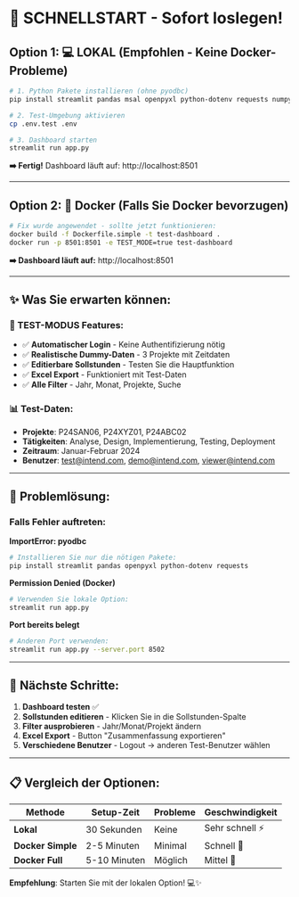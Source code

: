 # 🚀 SCHNELLSTART - Sofort loslegen!

## Option 1: 💻 LOKAL (Empfohlen - Keine Docker-Probleme)

```bash
# 1. Python Pakete installieren (ohne pyodbc)
pip install streamlit pandas msal openpyxl python-dotenv requests numpy plotly

# 2. Test-Umgebung aktivieren
cp .env.test .env

# 3. Dashboard starten
streamlit run app.py
```

**➡️ Fertig!** Dashboard läuft auf: http://localhost:8501

---

## Option 2: 🐳 Docker (Falls Sie Docker bevorzugen)

```bash
# Fix wurde angewendet - sollte jetzt funktionieren:
docker build -f Dockerfile.simple -t test-dashboard .
docker run -p 8501:8501 -e TEST_MODE=true test-dashboard
```

**➡️ Dashboard läuft auf:** http://localhost:8501

---

## ✨ Was Sie erwarten können:

### 🧪 TEST-MODUS Features:
- ✅ **Automatischer Login** - Keine Authentifizierung nötig
- ✅ **Realistische Dummy-Daten** - 3 Projekte mit Zeitdaten
- ✅ **Editierbare Sollstunden** - Testen Sie die Hauptfunktion
- ✅ **Excel Export** - Funktioniert mit Test-Daten
- ✅ **Alle Filter** - Jahr, Monat, Projekte, Suche

### 📊 Test-Daten:
- **Projekte**: P24SAN06, P24XYZ01, P24ABC02
- **Tätigkeiten**: Analyse, Design, Implementierung, Testing, Deployment
- **Zeitraum**: Januar-Februar 2024
- **Benutzer**: test@intend.com, demo@intend.com, viewer@intend.com

---

## 🔧 Problemlösung:

### Falls Fehler auftreten:

**ImportError: pyodbc**
```bash
# Installieren Sie nur die nötigen Pakete:
pip install streamlit pandas openpyxl python-dotenv requests
```

**Permission Denied (Docker)**
```bash
# Verwenden Sie lokale Option:
streamlit run app.py
```

**Port bereits belegt**
```bash
# Anderen Port verwenden:
streamlit run app.py --server.port 8502
```

---

## 🎯 Nächste Schritte:

1. **Dashboard testen** ✅
2. **Sollstunden editieren** - Klicken Sie in die Sollstunden-Spalte
3. **Filter ausprobieren** - Jahr/Monat/Projekt ändern
4. **Excel Export** - Button "Zusammenfassung exportieren"
5. **Verschiedene Benutzer** - Logout → anderen Test-Benutzer wählen

---

## 📋 Vergleich der Optionen:

| Methode | Setup-Zeit | Probleme | Geschwindigkeit |
|---------|------------|----------|-----------------|
| **Lokal** | 30 Sekunden | Keine | Sehr schnell ⚡ |
| **Docker Simple** | 2-5 Minuten | Minimal | Schnell 🚀 |
| **Docker Full** | 5-10 Minuten | Möglich | Mittel 🐳 |

**Empfehlung**: Starten Sie mit der lokalen Option! 💻✨

